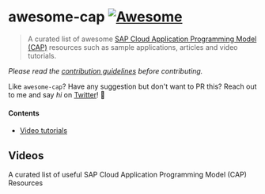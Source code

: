 # awesome-cap [![Awesome](https://awesome.re/badge-flat.svg)](https://awesome.re)

> A curated list of awesome [SAP Cloud Application Programming Model (CAP)](https://blogs.sap.com/2018/06/05/introducing-the-new-application-programming-model-for-sap-cloud-platform/) resources such as sample applications, articles and video tutorials.

*Please read the [contribution guidelines](CONTRIBUTING.md) before contributing.*

Like `awesome-cap`? Have any suggestion but don't want to PR this? Reach out to me and say *hi* on [Twitter](https://twitter.com/tiagobalmeida)! 👋

#### Contents

- [Video tutorials](#videos)

## Videos

A curated list of useful SAP Cloud Application Programming Model (CAP) Resources
